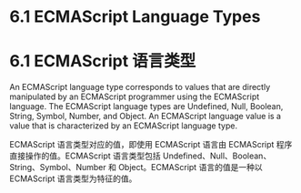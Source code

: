 # 6.1 ECMAScript Language Types

# 6.1 ECMAScript 语言类型

An ECMAScript language type corresponds to values that are directly manipulated by an ECMAScript programmer using the ECMAScript language. The ECMAScript language types are Undefined, Null, Boolean, String, Symbol, Number, and Object. An ECMAScript language value is a value that is characterized by an ECMAScript language type.

ECMAScript 语言类型对应的值，即使用 ECMAScript 语言由 ECMAScript 程序直接操作的值。ECMAScript 语言类型包括 Undefined、Null、Boolean、String、Symbol、Number 和 Object。ECMAScript 语言的值是一种以 ECMAScript 语言类型为特征的值。
